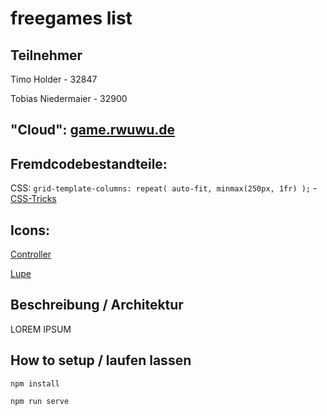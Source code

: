 # freegames list

## Teilnehmer

Timo Holder - 32847

Tobias Niedermaier - 32900

## "Cloud": [game.rwuwu.de](https://game.rwuwu.de/)

## Fremdcodebestandteile:

CSS:
`grid-template-columns: repeat( auto-fit, minmax(250px, 1fr) );` - [CSS-Tricks](https://css-tricks.com/auto-sizing-columns-css-grid-auto-fill-vs-auto-fit/)

## Icons:

[Controller](https://iconscout.com/icon/controller-2819179)

[Lupe](https://iconscout.com/icon/magnifying-glass-3604345)

## Beschreibung / Architektur

LOREM IPSUM

## How to setup / laufen lassen

```
npm install

npm run serve
```
